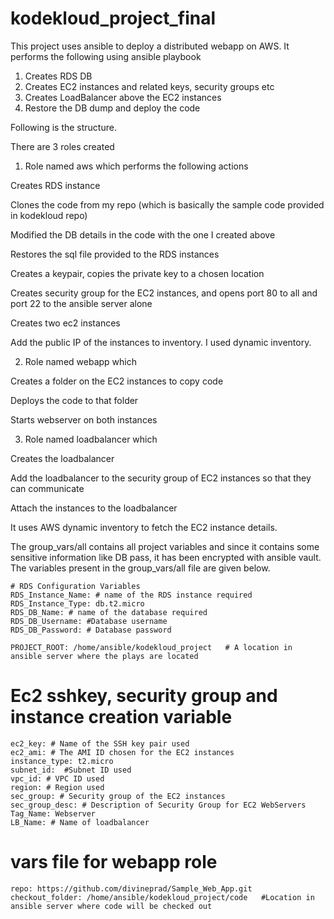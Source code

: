 # kodekloud_project_final

This project uses ansible to deploy a distributed webapp on AWS. It performs the following using ansible playbook

1) Creates RDS DB
2) Creates EC2 instances and related keys, security groups etc
3) Creates LoadBalancer above the EC2 instances
4) Restore the DB dump and deploy the code


Following is the structure.

There are 3 roles created

1) Role named aws which performs the following actions

Creates RDS instance

Clones the code from my repo (which is basically the sample code provided in kodekloud repo)

Modified the DB details in the code with the one I created above

Restores the sql file provided to the RDS instances

Creates a keypair, copies the private key to a chosen location

Creates security group for the EC2 instances, and opens port 80 to all and port 22 to the ansible server alone

Creates two ec2 instances

Add the public IP of the instances to inventory. I used dynamic inventory.



2) Role named webapp which 

Creates a folder on the EC2 instances to copy code

Deploys the code to that folder

Starts webserver on both instances


3) Role named loadbalancer which 

Creates the loadbalancer

Add the loadbalancer to the security group of EC2 instances so that they can communicate

Attach the instances to the loadbalancer


It uses AWS dynamic inventory to fetch the EC2 instance details. 


The group_vars/all contains all project variables and since it contains some sensitive information like DB pass, it has been encrypted with ansible vault. The variables present in the group_vars/all file are given below.

    # RDS Configuration Variables
    RDS_Instance_Name: # name of the RDS instance required
    RDS_Instance_Type: db.t2.micro
    RDS_DB_Name: # name of the database required
    RDS_DB_Username: #Database username
    RDS_DB_Password: # Database password

    PROJECT_ROOT: /home/ansible/kodekloud_project   # A location in ansible server where the plays are located
      


 # Ec2 sshkey, security group and instance creation variable

    ec2_key: # Name of the SSH key pair used
    ec2_ami: # The AMI ID chosen for the EC2 instances
    instance_type: t2.micro
    subnet_id:  #Subnet ID used
    vpc_id: # VPC ID used
    region: # Region used
    sec_group: # Security group of the EC2 instances
    sec_group_desc: # Description of Security Group for EC2 WebServers
    Tag_Name: Webserver
    LB_Name: # Name of loadbalancer


# vars file for webapp role


    repo: https://github.com/divineprad/Sample_Web_App.git
    checkout_folder: /home/ansible/kodekloud_project/code   #Location in ansible server where code will be checked out
 

